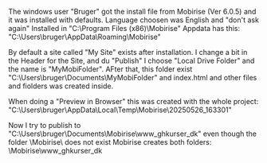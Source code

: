 The windows user "Bruger" got the install file from Mobirise (Ver 6.0.5) and it was installed with defaults.
Language choosen was English and "don't ask again"
Installed in "C:\Program Files (x86)\Mobirise"
Appdata has this: "C:\Users\bruger\AppData\Roaming\Mobirise"

By default a site called "My Site" exists after installation.
I change a bit in the Header for the Site, and du "Publish"
I choose "Local Drive Folder" and the name is "MyMobiFolder". AFter that, this folder exist "C:\Users\bruger\Documents\MyMobiFolder" and index.html and other files and fiolders was created inside.

When doing a "Preview in Browser" this was created with the whole project: "C:\Users\bruger\AppData\Local\Temp\Mobirise\20250526_163301\"

Now I try to publish to "C:\Users\bruger\Documents\Mobirise\www_ghkurser_dk" even though the folder \Mobirise\ does not exist
Mobirise creates both folders: \Mobirise\www_ghkurser_dk
